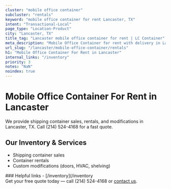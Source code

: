 ```yaml
---
cluster: "mobile office container"
subcluster: "rentals"
keyword: "mobile office container for rent Lancaster, TX"
intent: "Transactional-Local"
page_type: "Location-Product"
city: "Lancaster, TX"
title_tag: "Lancaster mobile office container for rent | LC Container"
meta_description: "Mobile Office Container for rent with delivery in Lancaster, TX. LC Container — local Since 2003. Get pricing today."
url_slug: "/lancaster/mobile-office-container/rentals"
h1: "Mobile Office Container For Rent in Lancaster"
internal_links: "/inventory"
priority: 3
notes: "NaN"
noindex: true
---
```


# Mobile Office Container For Rent in Lancaster

We provide shipping container sales, rentals, and modifications in Lancaster, TX. Call (214) 524-4168 for a fast quote.

## Our Inventory & Services
- Shipping container sales
- Container rentals
- Custom modifications (doors, HVAC, shelving)

<div data-section="internal-links">
### Helpful links
- [/inventory](/inventory
</div>

<div data-section="cta">
Get your free quote today — call (214) 524-4168 or <a href="/contact">contact us</a>.
</div>

<script type="application/ld+json">{"@context":"https://schema.org","@type":"FAQPage","mainEntity":[{"@type":"Question","name":"How much does delivery cost in Lancaster, TX?","acceptedAnswer":{"@type":"Answer","text":"Delivery costs vary by distance and container size. Most deliveries in Lancaster, TX range from $150-$300. Call (214) 524-4168 for an exact quote based on your specific location."}},{"@type":"Question","name":"Do you offer financing or payment plans?","acceptedAnswer":{"@type":"Answer","text":"We accept major credit cards, checks, and can discuss commercial terms for bulk purchases. Call (214) 524-4168 to discuss options."}},{"@type":"Question","name":"Can you customize containers in Lancaster, TX?","acceptedAnswer":{"@type":"Answer","text":"Yes — we perform modifications like doors, HVAC, insulation, and shelving. Request a custom quote at (214) 524-4168 or via our contact form."}}]}</script>
